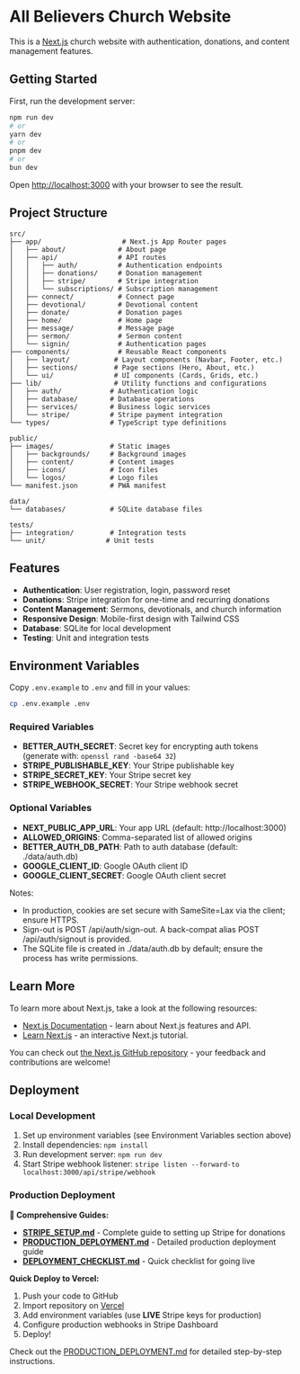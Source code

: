 # All Believers Church Website

This is a [Next.js](https://nextjs.org) church website with authentication, donations, and content management features.

## Getting Started

First, run the development server:

```bash
npm run dev
# or
yarn dev
# or
pnpm dev
# or
bun dev
```

Open [http://localhost:3000](http://localhost:3000) with your browser to see the result.

## Project Structure

```
src/
├── app/                    # Next.js App Router pages
│   ├── about/             # About page
│   ├── api/               # API routes
│   │   ├── auth/          # Authentication endpoints
│   │   ├── donations/     # Donation management
│   │   ├── stripe/        # Stripe integration
│   │   └── subscriptions/ # Subscription management
│   ├── connect/           # Connect page
│   ├── devotional/        # Devotional content
│   ├── donate/            # Donation pages
│   ├── home/              # Home page
│   ├── message/           # Message page
│   ├── sermon/            # Sermon content
│   └── signin/            # Authentication pages
├── components/            # Reusable React components
│   ├── layout/           # Layout components (Navbar, Footer, etc.)
│   ├── sections/         # Page sections (Hero, About, etc.)
│   └── ui/               # UI components (Cards, Grids, etc.)
├── lib/                  # Utility functions and configurations
│   ├── auth/            # Authentication logic
│   ├── database/        # Database operations
│   ├── services/        # Business logic services
│   └── stripe/          # Stripe payment integration
└── types/               # TypeScript type definitions

public/
├── images/              # Static images
│   ├── backgrounds/     # Background images
│   ├── content/         # Content images
│   ├── icons/           # Icon files
│   └── logos/           # Logo files
└── manifest.json        # PWA manifest

data/
└── databases/           # SQLite database files

tests/
├── integration/         # Integration tests
└── unit/               # Unit tests
```

## Features

- **Authentication**: User registration, login, password reset
- **Donations**: Stripe integration for one-time and recurring donations
- **Content Management**: Sermons, devotionals, and church information
- **Responsive Design**: Mobile-first design with Tailwind CSS
- **Database**: SQLite for local development
- **Testing**: Unit and integration tests

## Environment Variables

Copy `.env.example` to `.env` and fill in your values:

```bash
cp .env.example .env
```

### Required Variables

- **BETTER_AUTH_SECRET**: Secret key for encrypting auth tokens (generate with: `openssl rand -base64 32`)
- **STRIPE_PUBLISHABLE_KEY**: Your Stripe publishable key
- **STRIPE_SECRET_KEY**: Your Stripe secret key
- **STRIPE_WEBHOOK_SECRET**: Your Stripe webhook secret

### Optional Variables

- **NEXT_PUBLIC_APP_URL**: Your app URL (default: http://localhost:3000)
- **ALLOWED_ORIGINS**: Comma-separated list of allowed origins
- **BETTER_AUTH_DB_PATH**: Path to auth database (default: ./data/auth.db)
- **GOOGLE_CLIENT_ID**: Google OAuth client ID
- **GOOGLE_CLIENT_SECRET**: Google OAuth client secret

Notes:
- In production, cookies are set secure with SameSite=Lax via the client; ensure HTTPS.
- Sign-out is POST /api/auth/sign-out. A back-compat alias POST /api/auth/signout is provided.
- The SQLite file is created in ./data/auth.db by default; ensure the process has write permissions.

## Learn More

To learn more about Next.js, take a look at the following resources:

- [Next.js Documentation](https://nextjs.org/docs) - learn about Next.js features and API.
- [Learn Next.js](https://nextjs.org/learn) - an interactive Next.js tutorial.

You can check out [the Next.js GitHub repository](https://github.com/vercel/next.js) - your feedback and contributions are welcome!

## Deployment

### Local Development
1. Set up environment variables (see Environment Variables section above)
2. Install dependencies: `npm install`
3. Run development server: `npm run dev`
4. Start Stripe webhook listener: `stripe listen --forward-to localhost:3000/api/stripe/webhook`

### Production Deployment

**📖 Comprehensive Guides:**
- **[STRIPE_SETUP.md](./STRIPE_SETUP.md)** - Complete guide to setting up Stripe for donations
- **[PRODUCTION_DEPLOYMENT.md](./PRODUCTION_DEPLOYMENT.md)** - Detailed production deployment guide
- **[DEPLOYMENT_CHECKLIST.md](./DEPLOYMENT_CHECKLIST.md)** - Quick checklist for going live

**Quick Deploy to Vercel:**
1. Push your code to GitHub
2. Import repository on [Vercel](https://vercel.com)
3. Add environment variables (use **LIVE** Stripe keys for production)
4. Configure production webhooks in Stripe Dashboard
5. Deploy!

Check out the [PRODUCTION_DEPLOYMENT.md](./PRODUCTION_DEPLOYMENT.md) for detailed step-by-step instructions.
